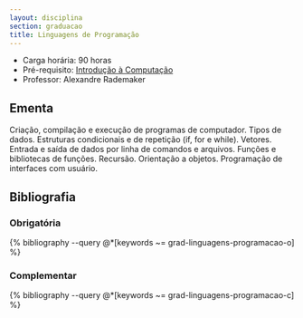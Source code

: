 ```yaml
---
layout: disciplina
section: graduacao
title: Linguagens de Programação
---
```


- Carga horária:  90 horas 
- Pré-requisito: [Introdução à Computação](introducao-computacao.html)
- Professor: Alexandre Rademaker

## Ementa 

Criação, compilação e execução de programas de computador. Tipos de
dados. Estruturas condicionais e de repetição (if, for e
while). Vetores. Entrada e saída de dados por linha de comandos e
arquivos. Funções e bibliotecas de funções. Recursão. Orientação a
objetos. Programação de interfaces com usuário.

## Bibliografia

### Obrigatória

{% bibliography --query @*[keywords ~= grad-linguagens-programacao-o] %}

### Complementar

{% bibliography --query @*[keywords ~= grad-linguagens-programacao-c] %}
